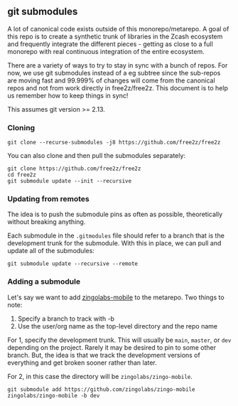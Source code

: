 ## git submodules

A lot of canonical code exists outside of this monorepo/metarepo.
A goal of this repo is to create a synthetic trunk of libraries in
the Zcash ecosystem and frequently integrate the different pieces -
getting as close to a full monorepo with real continuous integration
of the entire ecosystem.

There are a variety of ways to try to stay in sync with a bunch of repos.
For now, we use git submodules instead of a eg subtree since the
sub-repos are moving fast and 99.999% of changes will come from the
canonical repos and not from work directly in free2z/free2z.
This document is to help us remember how to keep things in sync!

This assumes git version >= 2.13.

### Cloning

```
git clone --recurse-submodules -j8 https://github.com/free2z/free2z
```

You can also clone and then pull the submodules separately:

```
git clone https://github.com/free2z/free2z
cd free2z
git submodule update --init --recursive
```

### Updating from remotes

The idea is to push the submodule pins as often as possible,
theoretically without breaking anything.

Each submodule in the `.gitmodules` file should refer to a branch
that is the development trunk for the submodule.
With this in place, we can pull and update all of the submodules:

```
git submodule update --recursive --remote
```

### Adding a submodule

Let's say we want to add
[zingolabs-mobile](https://github.com/zingolabs/zingo-mobile)
to the metarepo. Two things to note:

1. Specify a branch to track with -b
2. Use the user/org name as the top-level directory and the repo name

For 1, specify the development trunk. This will usually be `main`, `master`,
or `dev` depending on the project. Rarely it may be desired to pin to some
other branch. But, the idea is that we track the development versions of
everything and get broken sooner rather than later.

For 2, in this case the directory will be `zingolabs/zingo-mobile`.

```
git submodule add https://github.com/zingolabs/zingo-mobile zingolabs/zingo-mobile -b dev
```
